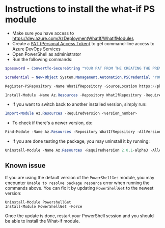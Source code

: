 # Instructions to install the what-if PS module
* Make sure you have access to https://dev.azure.com/AzDeploymentWhatIf/WhatIfModules
* Create a [PAT (Personal Access Token)](https://docs.microsoft.com/en-us/azure/devops/organizations/accounts/use-personal-access-tokens-to-authenticate?view=azure-devops) to get command-line access to Azure DevOps Services
* Open PowerShell as administrator
* Run the following commands:

```PowerShell
$password = ConvertTo-SecureString "YOUR PAT FROM THE CREATING THE PREVIOUS STEP" -AsPlainText -Force
```


```PowerShell
$credential = New-Object System.Management.Automation.PSCredential "YOUR EMAIL FOR AZURE DEVOPS SERVICES", $password
```

```PowerShell
Register-PSRepository -Name WhatIfRepository -SourceLocation https://pkgs.dev.azure.com/AzDeploymentWhatIf/WhatIfModules/_packaging/WhatIfFeed/nuget/v2 -PackageManagementProvider Nuget -InstallationPolicy Trusted -Credential $credential
```

```PowerShell
Install-Module -Name Az.Resources -Repository WhatIfRepository -RequiredVersion 2.0.1-alpha3 -AllowPrerelease -AllowClobber -Credential $credential
```

* If you want to switch back to another installed version, simply run:
```PowerShell
Import-Module Az.Resources -RequiredVersion <version_number>
```

* To check if there's a newer version, do:
```PowerShell
Find-Module -Name Az.Resources -Repository WhatIfRepository -AllVersions -AllowPrerelease -Credential $credential
```

* If you are done testing the package, you may uninstall it by running:
```PowerShell
Uninstall-Module -Name Az.Resources -RequiredVersion 2.0.1-alpha3 -AllowPrerelease
```

## Known issue
If you are using the default version of the `PowerShellGet` module, you may encounter `Unable to resolve package resource` error when running the commands above. You can fix it by updating `PowerShellGet` to the newest version:

```
Uninstall-Module PowershellGet
Install-Module PowerShellGet -Force
```

Once the update is done, restart your PowerShell session and you should be able to install the What-If module.
